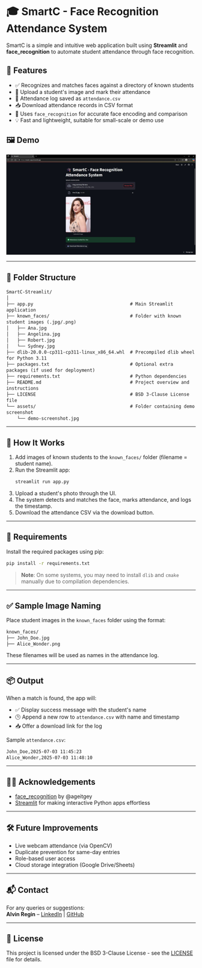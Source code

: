 
# 🎓 SmartC - Face Recognition Attendance System

SmartC is a simple and intuitive web application built using **Streamlit** and **face_recognition** to automate student attendance through face recognition.

## 🚀 Features

- ✅ Recognizes and matches faces against a directory of known students
- 📸 Upload a student's image and mark their attendance
- 📝 Attendance log saved as `attendance.csv`
- 📥 Download attendance records in CSV format
- 🧠 Uses `face_recognition` for accurate face encoding and comparison
- 💡 Fast and lightweight, suitable for small-scale or demo use

## 🖼️ Demo

![Demo Screenshot](assets/demo-screenshot.jpg)  

---

## 📁 Folder Structure

```
SmartC-Streamlit/
│
├── app.py                                    # Main Streamlit application
├── known_faces/                              # Folder with known student images (.jpg/.png)
│   ├── Ana.jpg
│   ├── Angelina.jpg
│   ├── Robert.jpg
│   └── Sydney.jpg
├── dlib-20.0.0-cp311-cp311-linux_x86_64.whl  # Precompiled dlib wheel for Python 3.11
├── packages.txt                              # Optional extra packages (if used for deployment)
├── requirements.txt                          # Python dependencies
├── README.md                                 # Project overview and instructions
├── LICENSE                                   # BSD 3-Clause License file
└── assets/                                   # Folder containing demo screenshot
    └── demo-screenshot.jpg
```

---

## 📸 How It Works

1. Add images of known students to the `known_faces/` folder (filename = student name).
2. Run the Streamlit app:  
   ```bash
   streamlit run app.py
   ```
3. Upload a student's photo through the UI.
4. The system detects and matches the face, marks attendance, and logs the timestamp.
5. Download the attendance CSV via the download button.

---

## 🔧 Requirements

Install the required packages using pip:

```bash
pip install -r requirements.txt
```

> **Note**: On some systems, you may need to install `dlib` and `cmake` manually due to compilation dependencies.

---

## ✅ Sample Image Naming

Place student images in the `known_faces` folder using the format:

```
known_faces/
├── John_Doe.jpg
├── Alice_Wonder.png
```

These filenames will be used as names in the attendance log.

---

## 📦 Output

When a match is found, the app will:

- ✅ Display success message with the student's name
- 🕒 Append a new row to `attendance.csv` with name and timestamp
- 📥 Offer a download link for the log

Sample `attendance.csv`:
```
John_Doe,2025-07-03 11:45:23
Alice_Wonder,2025-07-03 11:48:10
```

---

## 🙋‍♂️ Acknowledgements

- [face_recognition](https://github.com/ageitgey/face_recognition) by @ageitgey
- [Streamlit](https://streamlit.io/) for making interactive Python apps effortless

---

## 🛠️ Future Improvements

- Live webcam attendance (via OpenCV)
- Duplicate prevention for same-day entries
- Role-based user access
- Cloud storage integration (Google Drive/Sheets)

---

## 📬 Contact

For any queries or suggestions:  
**Alvin Regin** – [LinkedIn](https://www.linkedin.com/in/alvin-regin-3065b722b/) | [GitHub](https://github.com/alvinregin)

---

## 📝 License

This project is licensed under the BSD 3-Clause License - see the [LICENSE](LICENSE) file for details.
